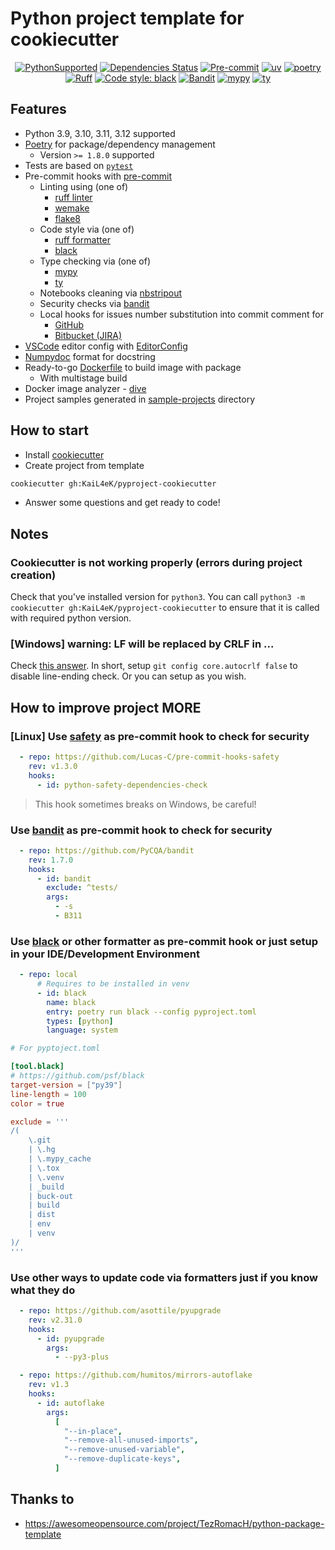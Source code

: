 # Python project template for cookiecutter #

<div align="center">

[![PythonSupported](https://img.shields.io/badge/python-3.9%20%7C%203.10%20%7C%203.11-brightgreen.svg)](https://python3statement.org/#sections50-why)
[![Dependencies Status](https://img.shields.io/badge/dependencies-up%20to%20date-brightgreen.svg)](https://github.com/KaiL4eK/pyproject-cookiecutter/pulls?utf8=%E2%9C%93&q=is%3Apr%20author%3Aapp%2Fdependabot)
[![Pre-commit](https://img.shields.io/badge/pre--commit-enabled-brightgreen?logo=pre-commit&logoColor=white)](https://github.com/KaiL4eK/pyproject-cookiecutter/blob/main/.pre-commit-config.yaml)
[![uv](https://img.shields.io/endpoint?url=https://raw.githubusercontent.com/astral-sh/uv/main/assets/badge/v0.json)](https://github.com/astral-sh/uv)
[![poetry](https://img.shields.io/endpoint?url=https://python-poetry.org/badge/v0.json)](https://python-poetry.org/)
[![Ruff](https://img.shields.io/endpoint?url=https://raw.githubusercontent.com/astral-sh/ruff/main/assets/badge/v2.json)](https://github.com/astral-sh/ruff)
[![Code style: black](https://img.shields.io/badge/code%20style-black-000000.svg)](https://github.com/psf/black)
[![Bandit](https://img.shields.io/badge/security-bandit-informational.svg)](https://github.com/KaiL4eK/pyproject-cookiecutter/blob/main/.pre-commit-config.yaml)
[![mypy](https://img.shields.io/badge/type%20checked-mypy-039dfc)](https://mypy-lang.org/)
[![ty](https://img.shields.io/endpoint?url=https://raw.githubusercontent.com/astral-sh/ty/main/assets/badge/v0.json)](https://github.com/astral-sh/ty)

</div>

## Features ##

* Python 3.9, 3.10, 3.11, 3.12 supported
* [Poetry](https://python-poetry.org/) for package/dependency management
  * Version `>= 1.8.0` supported
* Tests are based on [`pytest`](https://docs.pytest.org/en/stable/)
* Pre-commit hooks with [pre-commit](https://pre-commit.com/)
  * Linting using (one of)
    * [ruff linter](https://docs.astral.sh/ruff/linter/)
    * [wemake](https://wemake-python-styleguide.readthedocs.io/en/latest/pages/usage/configuration.html)
    * [flake8](https://flake8.pycqa.org/en/latest/)
  * Code style via (one of)
    * [ruff formatter](https://docs.astral.sh/ruff/formatter/)
    * [black](https://github.com/psf/black)
  * Type checking via (one of)
    * [mypy](https://mypy.readthedocs.io/en/stable/)
    * [ty](https://docs.astral.sh/ty/)
  * Notebooks cleaning via [nbstripout](https://github.com/kynan/nbstripout)
  * Security checks via [bandit](https://github.com/PyCQA/bandit)
  * Local hooks for issues number substitution into commit comment for
    * [GitHub](https://github.com/)
    * [Bitbucket (JIRA)](https://bitbucket.org/)
* [VSCode](https://code.visualstudio.com/) editor config with [EditorConfig](https://editorconfig.org/)
* [Numpydoc](https://numpydoc.readthedocs.io/en/latest/format.html) format for docstring
* Ready-to-go [Dockerfile](https://docs.docker.com/engine/reference/builder/) to build image with package
  * With multistage build
* Docker image analyzer - [dive](https://github.com/wagoodman/dive)
* Project samples generated in [sample-projects](sample-projects) directory

## How to start ##

* Install [cookiecutter](https://cookiecutter.readthedocs.io/en/latest/installation.html)
* Create project from template

```bash
cookiecutter gh:KaiL4eK/pyproject-cookiecutter
```

* Answer some questions and get ready to code!

## Notes ##

### Cookiecutter is not working properly (errors during project creation) ###

Check that you've installed version for `python3`. You can call `python3 -m cookiecutter gh:KaiL4eK/pyproject-cookiecutter` to ensure that it is called with required python version.

### [Windows] warning: LF will be replaced by CRLF in ...

Check [this answer](https://stackoverflow.com/a/5834094). In short, setup `git config core.autocrlf false` to disable line-ending check. Or you can setup as you wish.

## How to improve project MORE ##

### [Linux] Use [safety](https://github.com/pyupio/safety) as pre-commit hook to check for security

```yaml
  - repo: https://github.com/Lucas-C/pre-commit-hooks-safety
    rev: v1.3.0
    hooks:
      - id: python-safety-dependencies-check
```

> This hook sometimes breaks on Windows, be careful!

### Use [bandit](https://bandit.readthedocs.io/en/latest/) as pre-commit hook to check for security

```yaml
  - repo: https://github.com/PyCQA/bandit
    rev: 1.7.0
    hooks:
      - id: bandit
        exclude: ^tests/
        args:
          - -s
          - B311
```

### Use [black](https://github.com/psf/black) or other formatter as pre-commit hook or just setup in your IDE/Development Environment

```yaml
  - repo: local
      # Requires to be installed in venv
      - id: black
        name: black
        entry: poetry run black --config pyproject.toml
        types: [python]
        language: system
```

```toml
# For pyptoject.toml

[tool.black]
# https://github.com/psf/black
target-version = ["py39"]
line-length = 100
color = true

exclude = '''
/(
    \.git
    | \.hg
    | \.mypy_cache
    | \.tox
    | \.venv
    | _build
    | buck-out
    | build
    | dist
    | env
    | venv
)/
'''
```

### Use other ways to update code via formatters just if you know what they do

```yaml
  - repo: https://github.com/asottile/pyupgrade
    rev: v2.31.0
    hooks:
      - id: pyupgrade
        args:
          - --py3-plus

  - repo: https://github.com/humitos/mirrors-autoflake
    rev: v1.3
    hooks:
      - id: autoflake
        args:
          [
            "--in-place",
            "--remove-all-unused-imports",
            "--remove-unused-variable",
            "--remove-duplicate-keys",
          ]
```

## Thanks to ##

* <https://awesomeopensource.com/project/TezRomacH/python-package-template>

